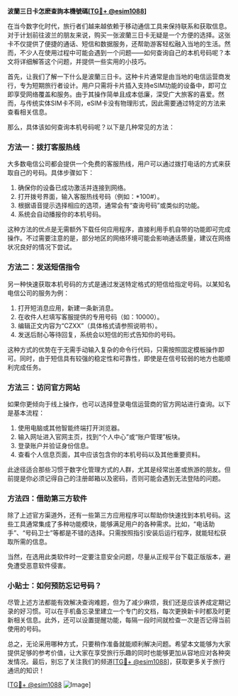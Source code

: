 **波蘭三日卡怎麽查詢本機號碼[[TG💪+ @esim1088](https://t.me/s/esim1088)]**

在当今数字化时代，旅行者们越来越依赖于移动通信工具来保持联系和获取信息。对于计划前往波兰的朋友来说，购买一张波蘭三日卡无疑是一个方便的选择。这张卡不仅提供了便捷的通话、短信和数据服务，还帮助游客轻松融入当地的生活。然而，不少人在使用过程中可能会遇到一个问题——如何查询自己的本机号码呢？本文将详细解答这个问题，并提供一些实用的小技巧。

首先，让我们了解一下什么是波蘭三日卡。这种卡片通常是由当地的电信运营商发行，专为短期旅行者设计。用户只需将卡片插入支持eSIM功能的设备中，即可立即享受网络覆盖和服务。由于其操作简单且成本低廉，深受广大旅客的喜爱。然而，与传统实体SIM卡不同，eSIM卡没有物理形式，因此需要通过特定的方法来查看相关信息。

那么，具体该如何查询本机号码呢？以下是几种常见的方法：

### 方法一：拨打客服热线

大多数电信公司都会提供一个免费的客服热线，用户可以通过拨打电话的方式来获取自己的号码。具体步骤如下：
1. 确保你的设备已成功激活并连接到网络。
2. 打开拨号界面，输入客服热线号码（例如：*100#）。
3. 根据语音提示选择相应的选项，通常会有“查询号码”或类似的功能。
4. 系统会自动播报你的本机号码。

这种方法的优点是无需额外下载任何应用程序，直接利用手机自带的功能即可完成操作。不过需要注意的是，部分地区的网络环境可能会影响通话质量，建议在网络状况良好的情况下尝试。

### 方法二：发送短信指令

另一种快速获取本机号码的方式是通过发送特定格式的短信给指定号码。以某知名电信公司的服务为例：
1. 打开短消息应用，新建一条新消息。
2. 在收件人栏填写客服提供的专用号码（如：10000）。
3. 编辑正文内容为“CZXX”（具体格式请参照说明书）。
4. 发送后耐心等待回复，系统会以短信的形式告知你的号码。

这种方式的优势在于无需手动输入复杂的命令行代码，只需按照固定模板操作即可。同时，由于短信具有较强的稳定性和可靠性，即使是在信号较弱的地方也能顺利完成任务。

### 方法三：访问官方网站

如果你更倾向于线上操作，也可以选择登录电信运营商的官方网站进行查询。以下是基本流程：
1. 使用电脑或其他智能终端打开浏览器。
2. 输入网址进入官网主页，找到“个人中心”或“账户管理”板块。
3. 登录账户并验证身份信息。
4. 查看个人信息页面，其中应该包含你的本机号码以及其他重要资料。

此途径适合那些习惯于数字化管理方式的人群，尤其是经常出差或旅游的朋友。但前提是你必须记得自己的注册邮箱以及密码，否则可能会遇到无法登陆的问题。

### 方法四：借助第三方软件

除了上述官方渠道外，还有一些第三方应用程序可以帮助你快速找到本机号码。这些工具通常集成了多种功能模块，能够满足用户的各种需求。比如，“电话助手”、“号码卫士”等都是不错的选择。只需按照指引安装后运行程序，就能轻松获取所需的信息。

当然，在选用此类软件时一定要注意安全问题，尽量从正规平台下载正版版本，避免遭受恶意软件侵害。

### 小贴士：如何预防忘记号码？

尽管上述方法都能有效解决查询难题，但为了减少麻烦，我们还是应该养成定期记录的好习惯。可以在手机备忘录里建立一个专门的文档，每次更换新卡时都及时更新相关信息。此外，还可以设置提醒功能，每隔一段时间就检查一次是否记得当前使用的号码。

总之，无论采用哪种方式，只要稍作准备就能顺利解决问题。希望本文能够为大家提供足够的参考价值，让大家在享受旅行乐趣的同时也能够更加从容地应对各种突发情况。最后，别忘了关注我们的频道[[TG💪+ @esim1088](https://t.me/s/esim1088)]，获取更多关于旅行通讯的知识！

[[TG💪+ @esim1088](https://t.me/s/esim1088) ![Image](https://i.postimg.cc/4NQfJmqS/Snipaste-2025-05-13-00-14-12.png)]